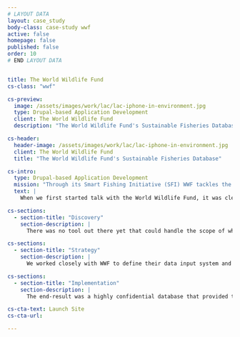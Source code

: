 ```yaml
---
# LAYOUT DATA
layout: case_study
body-class: case-study wwf
active: false
homepage: false
published: false
order: 10
# END LAYOUT DATA


title: The World Wildlife Fund
cs-class: "wwf"

cs-preview:
  image: /assets/images/work/lac/lac-iphone-in-environment.jpg
  type: Drupal-based Application Development
  client: The World Wildlife Fund
  description: "The World Wildlife Fund's Sustainable Fisheries Database"

cs-header:
  header-image: /assets/images/work/lac/lac-iphone-in-environment.jpg
  client: The World Wildlife Fund
  title: "The World Wildlife Fund's Sustainable Fisheries Database"

cs-intro:
  type: Drupal-based Application Development
  mission: "Through its Smart Fishing Initiative (SFI) WWF tackles the many problems of overfishing."
  text: |
    When we first started talk with the World Wildlife Fund, it was clear that they had a problem - a big - problem. They were sitting on a mountain of sensitive data without a way to sort or report on their findings. The WWF already had a Drupal infrastructure in place, but there was no pre-existing Drupal application out there that could handle their complex needs. So we built them one. While we can’t share the outcomes given the sensitive nature of the data, the work we did now impacts their decision-making process in the realm of fish conversation.

cs-sections:
  - section-title: "Discovery"
    section-description: |
      There was no tool out there yet that could handle the scope of what needed to be accomplished. ThinkShout identified this issue and rectified it by building a brand new Drupal-based application that sorted their data according to more precise criteria and allowed for detailed, in-depth reporting.

cs-sections:
  - section-title: "Strategy"
    section-description: |
      We worked closely with WWF to define their data input system and the types of reports they needed to produce, which meant that we needed to come up with a means for them to sort their data in a way that would be conducive to reporting. With the data sorted, we were able to introduce a reporting process and matching algorithm that was not only accurate, but also easy for their staff to use.

cs-sections:
  - section-title: "Implementation"
    section-description: |
      The end-result was a highly confidential database that provided the WWF staff with the means to pull the information they sorely needed to make informed programmatic decisions.

cs-cta-text: Launch Site
cs-cta-url: 

---
```

